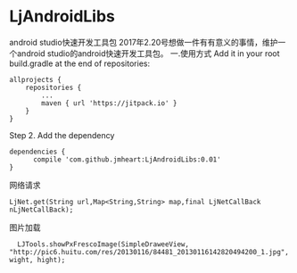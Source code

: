 # LjAndroidLibs
android studio快速开发工具包
2017年2.20号想做一件有有意义的事情，维护一个android studio的android快速开发工具包。
一.使用方式
Add it in your root build.gradle at the end of repositories:

	allprojects {
		repositories {
			...
			maven { url 'https://jitpack.io' }
		}
	}
Step 2. Add the dependency

	dependencies {
	      compile 'com.github.jmheart:LjAndroidLibs:0.01'
	}
	
	
网络请求

	LjNet.get(String url,Map<String,String> map,final LjNetCallBack nLjNetCallBack);
        
	
图片加载

	  LJTools.showPxFrescoImage(SimpleDraweeView, "http://pic6.huitu.com/res/20130116/84481_20130116142820494200_1.jpg", wight, hight);
